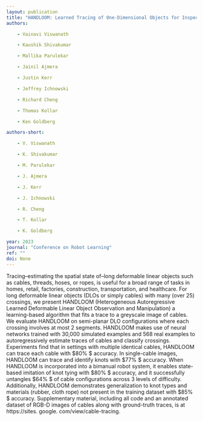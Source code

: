 ```yaml
---
layout: publication
title: "HANDLOOM: Learned Tracing of One-Dimensional Objects for Inspection and Manipulation"
authors:

    - Vainavi Viswanath

    - Kaushik Shivakumar

    - Mallika Parulekar

    - Jainil Ajmera

    - Justin Kerr

    - Jeffrey Ichnowski

    - Richard Cheng

    - Thomas Kollar

    - Ken Goldberg

authors-short:

    - V. Viswanath

    - K. Shivakumar

    - M. Parulekar

    - J. Ajmera

    - J. Kerr

    - J. Ichnowski

    - R. Cheng

    - T. Kollar

    - K. Goldberg

year: 2023
journal: "Conference on Robot Learning"
ref: ""
doi: None
---
```


Tracing–estimating the spatial state of–long deformable linear objects such as cables, threads, hoses, or ropes, is useful for a broad range of tasks in homes, retail, factories, construction, transportation, and healthcare. For long deformable linear objects (DLOs or simply cables) with many (over 25) crossings, we present HANDLOOM (Heterogeneous Autoregressive Learned Deformable Linear Object Observation and Manipulation) a learning-based algorithm that fits a trace to a greyscale image of cables. We evaluate HANDLOOM on semi-planar DLO configurations where each crossing involves at most 2 segments. HANDLOOM makes use of neural networks trained with 30,000 simulated examples and 568 real examples to autoregressively estimate traces of cables and classify crossings. Experiments find that in settings with multiple identical cables, HANDLOOM can trace each cable with $80% $ accuracy. In single-cable images, HANDLOOM can trace and identify knots with $77% $ accuracy. When HANDLOOM is incorporated into a bimanual robot system, it enables state-based imitation of knot tying with $80% $ accuracy, and it successfully untangles $64% $ of cable configurations across 3 levels of difficulty. Additionally, HANDLOOM demonstrates generalization to knot types and materials (rubber, cloth rope) not present in the training dataset with $85% $ accuracy. Supplementary material, including all code and an annotated dataset of RGB-D images of cables along with ground-truth traces, is at https://sites. google. com/view/cable-tracing.
    